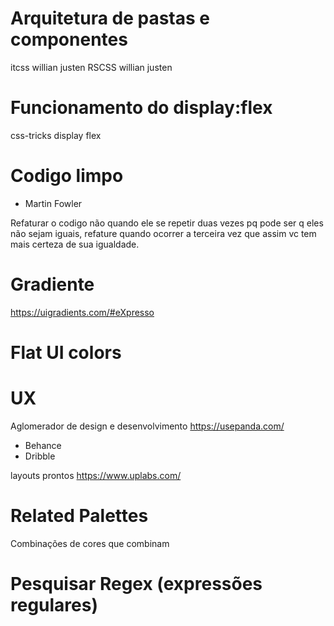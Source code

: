 

# Arquitetura de pastas e componentes
itcss willian justen
RSCSS willian justen

# Funcionamento do display:flex
css-tricks display flex

# Codigo limpo
- Martin Fowler

Refaturar o codigo não quando ele se repetir duas vezes pq pode ser q eles não sejam iguais, refature quando ocorrer a terceira vez que assim vc tem mais certeza de sua igualdade.

# Gradiente

https://uigradients.com/#eXpresso


# Flat UI colors


# UX

Aglomerador de design e desenvolvimento
https://usepanda.com/
 - Behance
 - Dribble

layouts prontos
https://www.uplabs.com/


# Related Palettes
Combinações de cores que combinam 


# Pesquisar Regex (expressões regulares)
